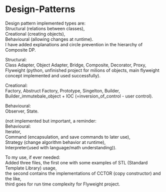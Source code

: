 # Design-Patterns
Design pattern implemented types are:<br>Structural (relations between classes),<br>Creational (creating objects),<br>Behavioural (allowing changes at runtime).<br>
I have added explanations and circle prevention in the hierarchy of Composite DP.

Structural:<br>
Class Adapter, Object Adapter, Bridge, Composite, Decorator, Proxy, <br>
Flyweight (python, unfinished project for milions of objects, main flyweight concept implemented and used successfully).<br>

Creational:<br>
Factory, Abstruct Factory, Prototype, Singelton, Builder,<br>
Builder_immutebale_object + IOC (=inversion_of_control - user control).<br>

Behavioural:<br>
Observer, State.<br>

(not implemented but important, a reminder:<br>
Behavioural:<br>Iterator, <br>Command (encapsulation, and save commands to later use),<br>Strategy (change algorithm behavior at runtime),<br>Interpreter(used with language/math understanding)).

To my use, if ever needed: <br>
Added three files, the first one with some examples of STL (Standard Template Library) usage, <br>
the second contains the implementations of CCTOR (copy constructor) and the like, <br>
third goes for run time complexity for Flyweight project.
